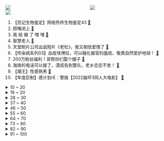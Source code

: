 <div >
	<a style="float:left;width:55%;" href = "https://github.com/anuraghazra/github-readme-stats">
	 <img src = "https://github-readme-stats.vercel.app/api?username=iuuuuuaena&theme=buefy&show_icons=true"/>
	</a>
	<a  style="float:right;width:45%" href = "https://github.com/anuraghazra/github-readme-stats">
	 <img  src="https://github-readme-stats.vercel.app/api/top-langs/?username=anuraghazra&layout=compact"/>
	</a>
	</div>

[![](https://img.shields.io/badge/jxd-@jxdgogogo.xyz-yellowgreen.svg)](https://www.jxdgogogo.xyz)<br>
1. 【亮记生物鉴定】网络热传生物鉴定43 [:link:](//www.bilibili.com/video/BV1p14y1a7Cs) <br>
2. 把嘴闭上 [:link:](//www.bilibili.com/video/BV1qe4y1r7EY) <br>
3. 我 结 婚 了 嘿 嘿 [:link:](//www.bilibili.com/video/BV1TD4y127hf) <br>
4. 智慧老人 [:link:](//www.bilibili.com/video/BV1XW4y1Y7Up) <br>
5. 天堂制片公司出品短片《老杜》，我又相信爱情了 [:link:](//www.bilibili.com/video/BV1be4y1r7sR) <br>
6. 【传染病系列03】血疫埃博拉，可以融化器官的瘟疫，敬畏自然爱护地球！ [:link:](//www.bilibili.com/video/BV1XR4y1R7AU) <br>
7. 200万粉丝福利！哥帮你们娶个嫂子 [:link:](//www.bilibili.com/video/BV17d4y1q7eh) <br>
8. 海南的电话可以接了，漠叔告别警队，老乡恋恋不舍！ [:link:](//www.bilibili.com/video/BV1wG4y1W7q9) <br>
9. 【潮王】性感熟男 [:link:](//www.bilibili.com/video/BV12R4y1d7kf) <br>
10. 【年度巨制】德计划rE：警报【2022崩坏3同人大电影】 [:link:](//www.bilibili.com/video/BV1Nt4y1w7tE) <br>
<details>
<summary>10 ~ 20</summary>

11. 自制健身房车 [:link:](//www.bilibili.com/video/BV1TG4y1W7iS) <br>
12. 转瞬即逝区UP主 [:link:](//www.bilibili.com/video/BV1bG411J7m4) <br>
13. up主，你的脸疼吗？2022年7月新番完结吐槽大总结！【泛式】 [:link:](//www.bilibili.com/video/BV1kV4y1T7p1) <br>
14. 《原神》线上音乐会2022 - 无际之旅的旋律 [:link:](//www.bilibili.com/video/BV14e411j7Fv) <br>
15. 600个史诗皮肤秘宝能开出什么 [:link:](//www.bilibili.com/video/BV1j8411t7zd) <br>
16. 【经典猛男】迈克尔杰克逊，但是猛男Beat It！ [:link:](//www.bilibili.com/video/BV1ue4y1H7ay) <br>
17. 金色大厅交响乐演奏【只因你太美】（迫真） [:link:](//www.bilibili.com/video/BV1hd4y1q7A5) <br>
18. 这个生日礼物算走心吗？ [:link:](//www.bilibili.com/video/BV1JD4y127nh) <br>
19. 正所谓“一天不听是浑身难受 听了以后是难受一天” [:link:](//www.bilibili.com/video/BV15G411J7nV) <br>
</details>
<details>
<summary>19 ~ 20</summary>

20. 假如中国学生去霍格沃茨上学 06 [:link:](//www.bilibili.com/video/BV1NB4y1E7g9) <br>
21. 他战胜了日寇和天灾，却输给了营销号的嘲讽 [:link:](//www.bilibili.com/video/BV1Re4y167Dh) <br>
22. 评分6.8！年度最大笑话！诚实吐槽奶不死的原创大作《莉可丽丝》！ [:link:](//www.bilibili.com/video/BV1MR4y1d7uU) <br>
23. 男子当街抢柚子 [:link:](//www.bilibili.com/video/BV16e4y1H7ck) <br>
24. 世上竟有这样的云？15000份稿件中选出的云彩大合集，送给放假的你！ [:link:](//www.bilibili.com/video/BV1r841147Sp) <br>
25. 这都是些啥啊???(2) [:link:](//www.bilibili.com/video/BV1sT411K7HN) <br>
26. 真讽刺！教令院抛弃了自己的神明，而草神从未想过抛弃任何一人！ [:link:](//www.bilibili.com/video/BV1824y1R72p) <br>
27. 珍贵影像！高清修复《义勇军进行曲》首次公开唱响 [:link:](//www.bilibili.com/video/BV1pG4y1x7uV) <br>
28. 孟 德 瞬 息 全 宇 宙 [:link:](//www.bilibili.com/video/BV1CG411J7MG) <br>
</details>
<details>
<summary>28 ~ 30</summary>

29. 这五个神器确实强大…… [:link:](//www.bilibili.com/video/BV1m841147N8) <br>
30. 想要白嫖的话就送给你吧，哈哈哈哈 [:link:](//www.bilibili.com/video/BV1Ke4y1B7J2) <br>
31. ⚡每天一遍，家长升天⚡ [:link:](//www.bilibili.com/video/BV1924y1X7k4) <br>
32. papi酱的日常——办公室烂梗大赛！（节前轻松一下！大家国庆愉快！ [:link:](//www.bilibili.com/video/BV1jT411K79V) <br>
33. 可露凯：教授有我就够了！ [:link:](//www.bilibili.com/video/BV1w8411t7eP) <br>
34. 广东顺德.牛展   厨子探店¥221 [:link:](//www.bilibili.com/video/BV16t4y1w7Vb) <br>
35. 每天一遍，水泥封心...... [:link:](//www.bilibili.com/video/BV1CD4y1C72v) <br>
36. 花1500在家复刻顶级战斧，这块牛排我能记一辈子！【还愿挑战ep14-异灵术の家】 [:link:](//www.bilibili.com/video/BV1Q24y1R7wh) <br>
37. 【同桌】“别影响我，我要学习了！” [:link:](//www.bilibili.com/video/BV1rV4y1T7VR) <br>
</details>
<details>
<summary>37 ~ 40</summary>

38. 什么叫皮薄馅大啊！ [:link:](//www.bilibili.com/video/BV1Pt4y1A7TU) <br>
39. 这玩意是怎么做到全国不统一的？？！ [:link:](//www.bilibili.com/video/BV1He4y1H7Ne) <br>
40. 学了架子鼓去游戏厅玩会发生什么…… [:link:](//www.bilibili.com/video/BV1T8411t7aa) <br>
41. “品牌方：没想到我还有一劫…” [:link:](//www.bilibili.com/video/BV1qe4y1r7Qq) <br>
42. 准备开始！ready…. [:link:](//www.bilibili.com/video/BV1w14y187QN) <br>
43. 这教材就离谱4.0 [:link:](//www.bilibili.com/video/BV1eP411n7qJ) <br>
44. 邪不压正，江湖再见！ [:link:](//www.bilibili.com/video/BV1Yt4y1w7yM) <br>
45. 男孩子玩个玩具怎么了……？ [:link:](//www.bilibili.com/video/BV1qN4y1P7dB) <br>
46. 《 我 做 神 的 那 些 年 》01 [:link:](//www.bilibili.com/video/BV1we4y1B7ED) <br>
</details>
<details>
<summary>46 ~ 50</summary>

47. “左手保护你的腰” [:link:](//www.bilibili.com/video/BV1uG4y1W7Dr) <br>
48. 重新盘点一下猫德学院砸在手里的猫 [:link:](//www.bilibili.com/video/BV1m24y1R7Ja) <br>
49. 官宣！我要结婚了！！！ [:link:](//www.bilibili.com/video/BV1t24y1R771) <br>
50. 这次我真的我破防了，也许这就是缘份吧 [:link:](//www.bilibili.com/video/BV1UD4y117hB) <br>
51. 阴间玩法 [:link:](//www.bilibili.com/video/BV1U841147tT) <br>
52. 日本人：很熟悉但听不懂  中国人：不熟悉但听得懂  红楼梦第一回林黛玉进贾府生草日语谐音梗 [:link:](//www.bilibili.com/video/BV1he411T7po) <br>
53. 男儿当自强，国庆节快乐！ [:link:](//www.bilibili.com/video/BV1XG4y1p76C) <br>
54. 这就是赛诺的极致！寂默狼行！ [:link:](//www.bilibili.com/video/BV1qg411e7Hm) <br>
55. 打牌王精神续作！我必须立刻鉴赏今年最值得看的打牌动画【水无月菌】 [:link:](//www.bilibili.com/video/BV1sG4y1x7o4) <br>
</details>
<details>
<summary>55 ~ 60</summary>

56. 当你玩漫威蜘蛛侠时拔掉硬盘... [:link:](//www.bilibili.com/video/BV1it4y1w7W5) <br>
57. 当我告诉他我要睡觉后… [:link:](//www.bilibili.com/video/BV1XT411N7xw) <br>
58. 刺激！被第一美女调戏，心里却只有兄弟！《水浒传》P41 [:link:](//www.bilibili.com/video/BV1T8411t762) <br>
59. 国庆天安门广场举行升旗仪式 五星红旗冉冉升起 [:link:](//www.bilibili.com/video/BV1be4y1B7Hj) <br>
60. 当一个快50的阿姨说她想学画画，于是……… [:link:](//www.bilibili.com/video/BV1A8411t7XL) <br>
61. 机甲宇宙团队精心打造2.7米二郎战甲，这不比霸天虎更威风么？国风就是巅峰，华流即是主流，为祖国庆生，为华流点赞 [:link:](//www.bilibili.com/video/BV1Qt4y1w7k6) <br>
62. 像不像出去旅游的你 [:link:](//www.bilibili.com/video/BV1T8411t7pA) <br>
63. 上海14岁小女生，竟每天通宵补作业！00后压力大，我好心疼！ [:link:](//www.bilibili.com/video/BV1FR4y1d7jp) <br>
64. 实验搞砸了，顺便教你们一个英语惯用语 [:link:](//www.bilibili.com/video/BV1GR4y1d7HD) <br>
</details>
<details>
<summary>64 ~ 70</summary>

65. 邻 居 小 桀 ｜BK短纪录片 [:link:](//www.bilibili.com/video/BV1bd4y1q7wH) <br>
66. 《叶问5：超英黄昏》"我才是最强超级英雄" [:link:](//www.bilibili.com/video/BV1X14y1h7tf) <br>
67. 教室装扶手电梯了 十分方便！！！ [:link:](//www.bilibili.com/video/BV1PP411n7Pd) <br>
68. 【连续断糖30天】我的身体发生了什么变化?! [:link:](//www.bilibili.com/video/BV1iG411J7sp) <br>
69. 有修养的人如何表达愤怒 [:link:](//www.bilibili.com/video/BV1YB4y1J74t) <br>
70. “比赛第一 友谊第二” [:link:](//www.bilibili.com/video/BV1Le4y1H7T1) <br>
71. 根本就没碰到这小狗 [:link:](//www.bilibili.com/video/BV1NG4y1W767) <br>
72. 我和醒狮酥一定有一个人疯了！ [:link:](//www.bilibili.com/video/BV1Ee4y1B7dt) <br>
73. 世上从不缺让人心动的新鲜感，但总有人一辈子只执着于某一个人 [:link:](//www.bilibili.com/video/BV1q14y1a7yd) <br>
</details>
<details>
<summary>73 ~ 80</summary>

74. 用苏绣还原游戏服装！耗时30天，十几位绣娘再现非遗之美！ [:link:](//www.bilibili.com/video/BV1Pe4y1B7dV) <br>
75. 当校长捡到了东西 [:link:](//www.bilibili.com/video/BV1dR4y1R7jG) <br>
76. 会魔法的这件事终究是瞒不住了！ 这是你没见过的城市！ [:link:](//www.bilibili.com/video/BV1td4y1q7Zi) <br>
77. 姚明都服了！中国女篮VS澳大利亚最后3分钟，王思雨绝杀闯进决赛 [:link:](//www.bilibili.com/video/BV13e411T7ge) <br>
78. 哭吗？神不会哭的吧！你看温迪，钟离他们就从来不哭！ [:link:](//www.bilibili.com/video/BV1Le4y1H79s) <br>
79. 高能衔接！你在剪一种很老的东西！ [:link:](//www.bilibili.com/video/BV1qt4y1w7Lj) <br>
80. 大学生如何在宿舍拍《最残大脑》第2季 [:link:](//www.bilibili.com/video/BV18e411T7Y7) <br>
81. 挑战全网最高清洁难度！这次是老婆婆，绝中绝！（客厅和厨房篇） [:link:](//www.bilibili.com/video/BV1g14y187G9) <br>
82. 做数学，玩PS5 — Robin Gan 【B站全球首发】 [:link:](//www.bilibili.com/video/BV1414y1a7bN) <br>
</details>
<details>
<summary>82 ~ 90</summary>

83. 挖机在山上挖出个轮胎，从山上滚落到山下，这速度这距离太好玩啦 [:link:](//www.bilibili.com/video/BV1ae411T7YC) <br>
84. 为广东炒粉疯狂的一夜。 [:link:](//www.bilibili.com/video/BV1VG4y1x7eZ) <br>
85. 【葛平】葛 平 复 刻 葛 平 [:link:](//www.bilibili.com/video/BV1se4y1H7b5) <br>
86. 备赛倒计时5天 [:link:](//www.bilibili.com/video/BV1md4y1q79E) <br>
87. 他要卸载战地2042了！ [:link:](//www.bilibili.com/video/BV1RG4y1p7co) <br>
88. 职场上，说到就要做到！ [:link:](//www.bilibili.com/video/BV1Ld4y1q7cw) <br>
89. 暴走萝莉祺贵人 [:link:](//www.bilibili.com/video/BV1VD4y127dM) <br>
90. 这个杀手有点蠢 [:link:](//www.bilibili.com/video/BV1c24y1d7Ap) <br>
91. 在比云彩还要高几千米的地方，我们看到了一片绝美花园 [:link:](//www.bilibili.com/video/BV17P411E7Jy) <br>
</details>
<details>
<summary>91 ~ 100</summary>

92. 这像不像是你第一次玩MC盖的房子？ [:link:](//www.bilibili.com/video/BV1A24y197GY) <br>
93. 【吸奇侠】《教父》隐藏的神秘人物解锁，谁让麦克顺利归来？15 [:link:](//www.bilibili.com/video/BV17e411T7T3) <br>
94. 看到这3000个落选国旗，才知道我们的国旗有多强！！！【全网首个国旗解读】 [:link:](//www.bilibili.com/video/BV1He4y1B73N) <br>
95. 我做了一个重大的决定…… [:link:](//www.bilibili.com/video/BV1sG411J7BD) <br>
96. 把子肉，家庭版，颈椎严重了，我得休息俩天 [:link:](//www.bilibili.com/video/BV1aG411J7g1) <br>
97. 《关于配音不小心配出了狗叫声这件事》 [:link:](//www.bilibili.com/video/BV16g411e7Wc) <br>
98. 网友推荐我做这份工作，险些把自己搭上！ [:link:](//www.bilibili.com/video/BV1K24y1d7gm) <br>
99. 销冠做久了，总是会遇到很多奇奇怪怪的客人，这个荒蛮故事，你看懂了吗？谁来给我理一理人物关系 [:link:](//www.bilibili.com/video/BV1Y14y1a77n) <br>
100. “X”暗示太多了： [:link:](//www.bilibili.com/video/BV1LG4y1x719) <br>
</details>
